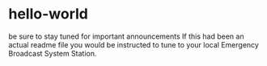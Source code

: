 # hello-world
be sure to stay tuned for important announcements
If this had been an actual readme file you would be instructed to tune to your local Emergency Broadcast System Station.
